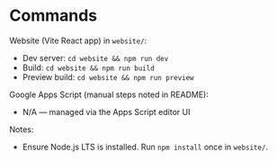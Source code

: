 # Commands

Website (Vite React app) in `website/`:

- Dev server: `cd website && npm run dev`
- Build: `cd website && npm run build`
- Preview build: `cd website && npm run preview`

Google Apps Script (manual steps noted in README):
- N/A — managed via the Apps Script editor UI

Notes:
- Ensure Node.js LTS is installed. Run `npm install` once in `website/`.
